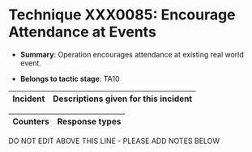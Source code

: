 # Technique XXX0085: Encourage Attendance at Events

* **Summary**: Operation encourages attendance at existing real world event.

* **Belongs to tactic stage**: TA10


| Incident | Descriptions given for this incident |
| -------- | -------------------- |



| Counters | Response types |
| -------- | -------------- |


DO NOT EDIT ABOVE THIS LINE - PLEASE ADD NOTES BELOW